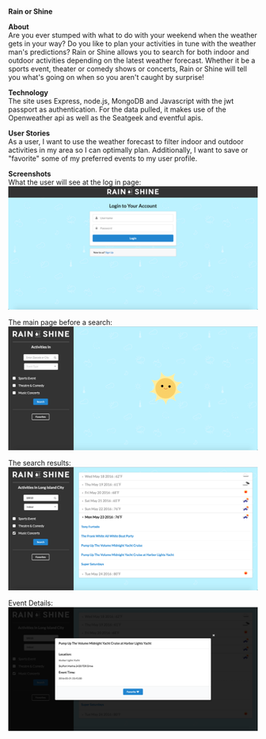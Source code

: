 **Rain or Shine**  
  
**About**  
Are you ever stumped with what to do with your weekend when the weather gets in your way?
Do you like to plan your activities in tune with the weather man's predictions?
Rain or Shine allows you to search for both indoor and outdoor activities depending
on the latest weather forecast. Whether it be a sports event, theater or comedy shows
or concerts, Rain or Shine will tell you what's going on when so you aren't
caught by surprise!
  
**Technology**  
The site uses Express, node.js, MongoDB and Javascript with the jwt passport as authentication.
For the data pulled, it makes use of the Openweather api as well as the Seatgeek and eventful apis.
  
**User Stories**  
As a user, I want to use the weather forecast to filter indoor and outdoor activities
in my area so I can optimally plan. Additionally, I want to save or "favorite"
some of my preferred events to my user profile.
  
**Screenshots**  
What the user will see at the log in page:  
![ScreenShot](client/public/images/login.png)  
  
The main page before a search:  
![ScreenShot](client/public/images/homepage.png)  
  
The search results:  
![ScreenShot](client/public/images/events-loaded.png)

Event Details:  
![ScreenShot](client/public/images/event-details.png)
